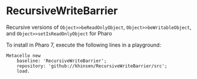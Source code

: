 # RecursiveWriteBarrier
Recursive versions of `Object>>beReadOnlyObject`, `Object>>beWritableObject`, and `Object>>setIsReadOnlyObject` for Pharo

To install in Pharo 7, execute the following lines in a playground:
```
Metacello new
    baseline: 'RecursiveWriteBarrier';
    repository: 'github://khinsen/RecursiveWriteBarrier/src';
    load.
```
